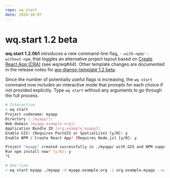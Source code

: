 ```yaml
---
repo: wq.start
date: 2019-10-07
---
```


# wq.start 1.2 beta

**wq.start 1.2.0b1** introduces a new command-line flag, `--with-npm/--without-npm`, that toggles an alternative project layout based on [Create React App (CRA)](https://create-react-app.dev/) (see wq/wq#44).  Other template changes are documented in the release notes for [wq-django-template 1.2 beta](./wq-django-template-1.2.0b1.md).

Since the number of potentially useful flags is increasing, the `wq start` command now includes an interactive mode that prompts for each choice if not provided explicitly.  Type `wq start` without any arguments to go through the full process.

```bash
# Interactive
> wq start
Project codename: myapp
Directory [./myapp/]:
Web domain [myapp.example.org]:
Application Bundle ID [org.example.myapp]:
Enable GIS? (Requires PostGIS or SpatialLite) [y/N]: y
Enable NPM / Create React App? (Requires Node.js) [y/N]: y

Project "myapp" created successfully in ./myapp/ with GIS and NPM support.
Run npm install now? [y/N]: y
^C

# One-line
> wq start myapp ./myapp -d myapp.example.org -i org.example.myapp --with-gis --with-npm --npm-install
```